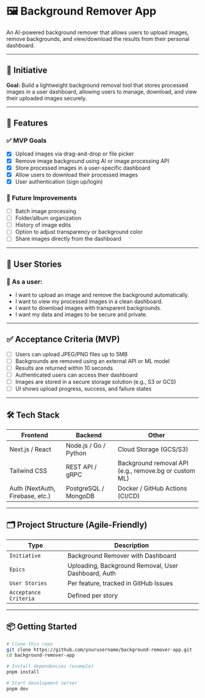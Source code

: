 
# 🖼️ Background Remover App

An AI-powered background remover that allows users to upload images, remove backgrounds, and view/download the results from their personal dashboard.

---

## 🚀 Initiative

**Goal:** Build a lightweight background removal tool that stores processed images in a user dashboard, allowing users to manage, download, and view their uploaded images securely.

---

## 🧩 Features

### ✅ MVP Goals
- [x] Upload images via drag-and-drop or file picker
- [x] Remove image background using AI or image processing API
- [x] Store processed images in a user-specific dashboard
- [x] Allow users to download their processed images
- [x] User authentication (sign up/login)

### 🧠 Future Improvements
- [ ] Batch image processing
- [ ] Folder/album organization
- [ ] History of image edits
- [ ] Option to adjust transparency or background color
- [ ] Share images directly from the dashboard

---

## 📸 User Stories

### 🧍 As a user:
- I want to upload an image and remove the background automatically.
- I want to view my processed images in a clean dashboard.
- I want to download images with transparent backgrounds.
- I want my data and images to be secure and private.

---

## ✅ Acceptance Criteria (MVP)

- [ ] Users can upload JPEG/PNG files up to 5MB
- [ ] Backgrounds are removed using an external API or ML model
- [ ] Results are returned within 10 seconds
- [ ] Authenticated users can access their dashboard
- [ ] Images are stored in a secure storage solution (e.g., S3 or GCS)
- [ ] UI shows upload progress, success, and failure states

---

## 🛠️ Tech Stack

| Frontend        | Backend         | Other                |
|-----------------|-----------------|----------------------|
| Next.js / React | Node.js / Go / Python | Cloud Storage (GCS/S3) |
| Tailwind CSS    | REST API / gRPC | Background removal API (e.g., remove.bg or custom ML) |
| Auth (NextAuth, Firebase, etc.) | PostgreSQL / MongoDB | Docker / GitHub Actions (CI/CD) |

---

## 🗂️ Project Structure (Agile-Friendly)

| Type            | Description |
|-----------------|-------------|
| `Initiative`    | Background Remover with Dashboard |
| `Epics`         | Uploading, Background Removal, User Dashboard, Auth |
| `User Stories`  | Per feature, tracked in GitHub Issues |
| `Acceptance Criteria` | Defined per story |

---

## 📦 Getting Started

```bash
# Clone this repo
git clone https://github.com/yourusername/background-remover-app.git
cd background-remover-app

# Install dependencies (example)
pnpm install

# Start development server
pnpm dev
